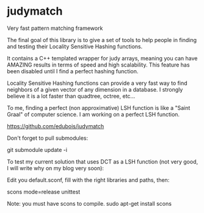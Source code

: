 judymatch
=========

Very fast pattern matching framework

The final goal of this library is to give a set of tools to help people in finding and testing their Locality Sensitive Hashing functions.

It contains a C++ templated wrapper for judy arrays, meaning you can have AMAZING results in terms of speed and high scalability. This feature has been disabled until I find a perfect hashing function.

Locality Sensitive Hashing functions can provide a very fast way to find neighbors of a given vector of any dimension in a database.
I strongly believe it is a lot faster than quadtree, octree, etc...

To me, finding a perfect (non approximative) LSH function is like a "Saint Graal" of computer science.
I am working on a perfect LSH function.

https://github.com/edubois/judymatch

Don't forget to pull submodules:

git submodule update -i

To test my current solution that uses DCT as a LSH function (not very good, I will write why on my blog very soon):

Edit you default.sconf, fill with the right libraries and paths, then:

scons mode=release unittest

Note: you must have scons to compile.
sudo apt-get install scons
